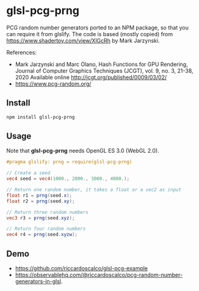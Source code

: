 # glsl-pcg-prng

PCG random number generators ported to an NPM package, so that you can require it from glslify.
The code is based (mostly copied) from https://www.shadertoy.com/view/XlGcRh by Mark Jarzynski.

References:

* Mark Jarzynski and Marc Olano, Hash Functions for GPU Rendering, Journal of
  Computer Graphics Techniques (JCGT), vol. 9, no. 3, 21-38, 2020
  Available online http://jcgt.org/published/0009/03/02/
* https://www.pcg-random.org/

## Install

```sh
npm install glsl-pcg-prng
```

## Usage

Note that **glsl-pcg-prng** needs OpenGL ES 3.0 (WebGL 2.0).

```glsl
#pragma glslify: prng = require(glsl-pcg-prng)

// Create a seed
vec4 seed = vec4(1000., 2000., 3000., 4000.);

// Return one random number, it takes a float or a vec2 as input
float r1 = prng(seed.x);
float r2 = prng(seed.xy);

// Return three random numbers
vec3 r3 = prng(seed.xyz);

// Return four random numbers
vec4 r4 = prng(seed.xyzw);
```

## Demo

* https://github.com/riccardoscalco/glsl-pcg-example
* https://observablehq.com/@riccardoscalco/pcg-random-number-generators-in-glsl.
